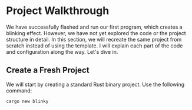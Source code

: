 # Project Walkthrough

We have successfully flashed and run our first program, which creates a blinking effect. However, we have not yet explored the code or the project structure in detail. In this section, we will recreate the same project from scratch instead of using the template. I will explain each part of the code and configuration along the way. Let's dive in.

## Create a Fresh Project

We will start by creating a standard Rust binary project. Use the following command:

```bash
cargo new blinky
```


